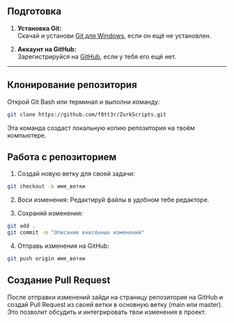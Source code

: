 ## Подготовка

1. **Установка Git:**  
   Скачай и установи [Git для Windows](https://git-scm.com/download/win), если он ещё не установлен.

2. **Аккаунт на GitHub:**  
   Зарегистрируйся на [GitHub](https://github.com/), если у тебя его ещё нет.

---

## Клонирование репозитория

Открой Git Bash или терминал и выполни команду:

```bash
git clone https://github.com/f0tt3r/ZurkScripts.git
```

Эта команда создаст локальную копию репозитория на твоём компьютере.

## Работа с репозиторием

1. Создай новую ветку для своей задачи:

```bash
git checkout -b имя_ветки
```

2. Воси изменения:
Редактируй файлы в удобном тебе редакторе.

3. Сохраняй изменения:

```bash
git add .
git commit -m "Описание внесённых изменений"
```
4. Отправь изменения на GitHub:

```bash
git push origin имя_ветки
```

## Создание Pull Request

После отправки изменений зайди на страницу репозитория на GitHub и создай Pull Request из своей ветки в основную ветку (main или master). 
Это позволит обсудить и интегрировать твои изменения в проект.

